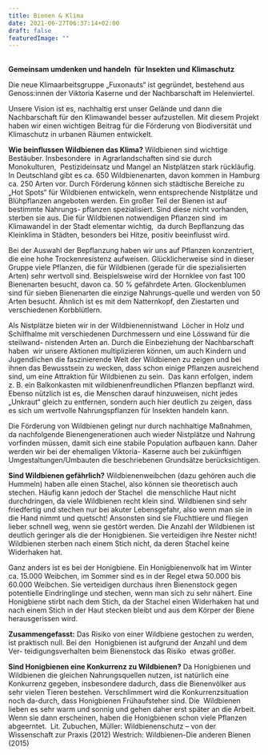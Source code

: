 ```yaml
---
title: Bienen & Klima
date: 2021-06-27T06:37:14+02:00
draft: false
featuredImage: ""
---
```

\
**Gemeinsam umdenken und handeln  für Insekten und Klimaschutz**

Die neue Klimaarbeitsgruppe „Fuxonauts“ ist gegründet, bestehend aus Genoss:innen der Viktoria Kaserne und der Nachbarschaft im Helenviertel. 

Unsere Vision ist es, nachhaltig erst unser Gelände und dann die Nachbarschaft für den Klimawandel besser aufzustellen. Mit diesem Projekt haben wir einen wichtigen Beitrag für die Förderung von Biodiversität und Klimaschutz in urbanen Räumen entwickelt. 

**Wie beinflussen Wildbienen das Klima?** 
Wildbienen sind wichtige Bestäuber. Insbesondere  in Agrarlandschaften sind sie durch Monokulturen,  Pestizideinsatz und Mangel an Nistplätzen stark rückläufig. In Deutschland gibt es ca. 650 Wildbienenarten, davon kommen in Hamburg ca. 250 Arten vor. Durch Förderung können sich städtische Bereiche zu „Hot Spots“ für Wildbienen entwickeln, wenn entsprechende Nistplätze und Blühpflanzen angeboten werden. Ein großer Teil der Bienen ist auf bestimmte Nahrungs- pflanzen spezialisiert. Sind diese nicht vorhanden,  sterben sie aus. 
Die für Wildbienen notwendigen Pflanzen sind  im Klimawandel in der Stadt elementar wichtig,  da durch Bepflanzung das Kleinklima in Städten, besonders bei Hitze, positiv beeinflusst wird.

Bei der Auswahl der Bepflanzung haben wir uns auf Pflanzen konzentriert, die eine hohe Trockenresistenz aufweisen. Glücklicherweise sind in dieser Gruppe viele Pflanzen, die für Wildbienen (gerade für die spezialisierten Arten) sehr wertvoll sind. Beispielsweise wird der Hornklee von fast 100 Bienenarten besucht, davon ca. 50 % gefährdete Arten. Glockenblumen  sind für sieben Bienenarten die einzige Nahrungs-quelle und werden von 50 Arten besucht. Ähnlich ist es mit dem Natternkopf, den Ziestarten und verschiedenen Korbblütlern. 

Als Nistplätze bieten wir in der Wildbienennistwand  Löcher in Holz und Schilfhalme mit verschiedenen Durchmessern und eine Lösswand für die steilwand- nistenden Arten an. 
Durch die Einbeziehung der Nachbarschaft haben  wir unsere Aktionen multiplizieren können, um auch Kindern und Jugendlichen die faszinierende Welt der Wildbienen zu zeigen und bei ihnen das Bewusstsein zu wecken, dass schon einige Pflanzen ausreichend sind, um eine Attraktion für Wildbienen zu sein.  Das kann erfolgen, indem z. B. ein Balkonkasten mit wildbienenfreundlichen Pflanzen bepflanzt wird. Ebenso nützlich ist es, die Menschen darauf hinzuweisen, nicht jedes „Unkraut“ gleich zu entfernen, sondern auch hier deutlich zu zeigen, dass es sich um wertvolle Nahrungspflanzen für Insekten handeln kann.

Die Förderung von Wildbienen gelingt nur durch nachhaltige Maßnahmen, da nachfolgende Bienengenerationen auch wieder Nistplätze und Nahrung vorfinden müssen, damit sich eine stabile Population aufbauen kann. Daher werden wir bei der ehemaligen Viktoria- Kaserne auch bei zukünftigen Umgestaltungen/Umbauten die beschriebenen Grundsätze berücksichtigen.

**Sind Wildbienen gefährlich?**
Wildbienenweibchen (dazu gehören auch die Hummeln) haben alle einen Stachel, also können sie theoretisch auch stechen. Häufig kann jedoch der Stachel  die menschliche Haut nicht durchdringen, da viele Wildbienen recht klein sind. Wildbienen sind sehr friedfertig und stechen nur bei akuter Lebensgefahr, also wenn man sie in die Hand nimmt und quetscht! Ansonsten sind sie Fluchttiere und fliegen lieber schnell weg, wenn sie gestört werden. Die Anzahl der Wildbienen ist deutlich geringer als die der Honigbienen. Sie verteidigen ihre Nester nicht! Wildbienen sterben nach einem Stich nicht, da deren Stachel keine Widerhaken hat.

Ganz anders ist es bei der Honigbiene. Ein Honigbienenvolk hat im Winter ca. 15.000 Weibchen, im Sommer sind es in der Regel etwa 50.000 bis 60.000 Weibchen. Sie verteidigen durchaus ihren Bienenstock gegen potentielle Eindringlinge und stechen, wenn man sich zu sehr nähert.
Eine Honigbiene stirbt nach dem Stich, da der Stachel einen Widerhaken hat und nach einem Stich in der Haut stecken bleibt und aus dem Körper der Biene herausgerissen wird.

**Zusammengefasst:** Das Risiko von einer Wildbiene gestochen zu werden, ist praktisch null. Bei den  Honigbienen ist aufgrund der Anzahl und dem Ver- teidigungsverhalten beim Bienenstock das Risiko  etwas größer.

**Sind Honigbienen eine Konkurrenz zu Wildbienen?**
Da Honigbienen und Wildbienen die gleichen Nahrungsquellen nutzen, ist natürlich eine Konkurrenz gegeben, insbesondere dadurch, dass die Bienenvölker aus sehr vielen Tieren bestehen.
Verschlimmert wird die Konkurrenzsituation noch da-durch, dass Honigbienen Frühaufsteher sind. Die  Wildbienen lieben es sehr warm und sonnig und gehen daher erst später an die Arbeit. Wenn sie dann erscheinen, haben die Honigbienen schon viele Pflanzen abgeerntet.
 Lit. Zubuchen, Müller: Wildbienenschutz – von der Wissenschaft zur Praxis (2012) Westrich: Wildbienen-Die anderen Bienen (2015)